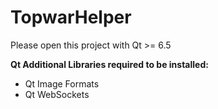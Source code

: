 # TopwarHelper

Please open this project with Qt >= 6.5


**Qt Additional Libraries required to be installed:**
- Qt Image Formats
- Qt WebSockets